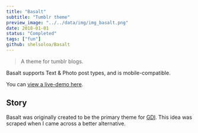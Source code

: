 ```yaml
---
title: "Basalt"
subtitle: "Tumblr theme"
preview_image: "../../data/img/img_basalt.png"
date: 2018-01-01
status: "Completed"
tags: ["fun"]
github: shelsoloa/Basalt
---
```


> A theme for tumblr blogs.

Basalt supports Text & Photo post types, and is mobile-compatible.

You can [view a live-demo here](http://basalt-theme.tumblr.com).

## Story

Basalt was originally created to be the primary theme for [GDI](/projects/gamedevinspo). This idea was scraped when I came across a better alternative.